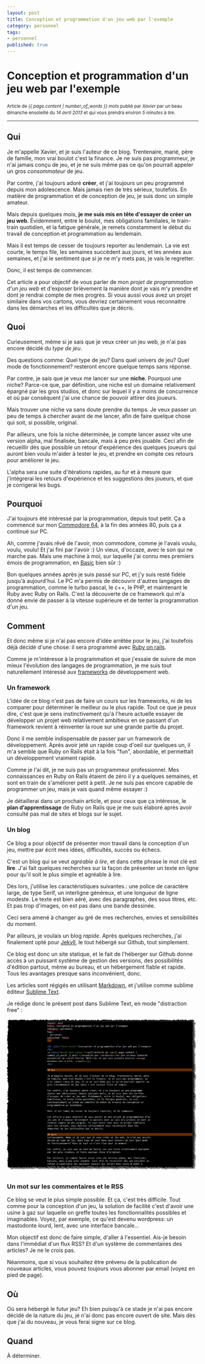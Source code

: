 ```yaml
---
layout: post
title: Conception et programmation d'un jeu web par l'exemple
category: personnel
tags:
- personnel
published: true
---
```


<h1 class="text-center">Conception et programmation d'un jeu web par l'exemple</h1>
<p class="muted text-center"><small>Article de <em>{{ page.content | number_of_words }} mots </em>publié par <em>Xavier</em> par un beau dimanche ensoleillé du <em>14 avril 2013</em> et qui vous prendra environ <em>5 minutes</em> à lire. </small></p>
<hr>

## Qui

Je m'appelle Xavier, et je suis l'auteur de ce blog. Trentenaire, marié, père de famille, mon vrai boulot c'est la finance. Je ne suis pas programmeur, je n'ai jamais conçu de jeu, et je ne suis même pas ce qu'on pourrait appeler un gros *consommateur* de jeu.

Par contre, j'ai toujours adoré **créer**, et j'ai toujours un peu programmé depuis mon adolescence. Mais jamais rien de très sérieux, toutefois. En matière de programmation et de conception de jeu, je suis donc un simple amateur.

Mais depuis quelques mois, **je me suis mis en tête d'essayer de créer un jeu web**. Évidemment, entre le boulot, mes obligations familiales, le train-train quotidien, et la fatigue générale, je remets constamment le début du travail de conception et programmation au lendemain.

Mais il est temps de cesser de toujours reporter au lendemain. La vie est courte, le temps file, les semaines succèdent aux jours, et les années aux semaines, et j'ai le sentiment que si je ne m'y mets pas, je vais le regretter.

Donc, il est temps de commencer.

Cet article a pour objectif de vous parler de mon *projet de programmation d'un jeu web* et d'exposer brièvement la manière dont je vais m'y prendre et dont je rendrai compte de mes progrès. Si vous aussi vous avez un projet similaire dans vos cartons, vous devriez certainement vous reconnaitre dans les démarches et les difficultés que je décris.

## Quoi
Curieusement, même si je sais que je veux créer un jeu web, je n'ai pas encore décidé du *type de jeu*.

Des questions comme: Quel type de jeu? Dans quel univers de jeu? Quel mode de fonctionnement? resteront encore quelque temps sans réponse.

Par contre, je sais que je veux me lancer sur une **niche**. Pourquoi une niche? Parce-ce que, par définition, une niche est un domaine relativement épargné par les gros studios, et donc sur lequel il y a moins de concurrence et où par conséquent j'ai une chance de pouvoir attirer des joueurs.

Mais trouver une niche va sans doute prendre du temps. Je veux passer un peu de temps à chercher avant de me lancer, afin de faire quelque chose qui soit, si possible, original.

Par ailleurs, une fois la niche déterminée, je compte lancer assez vite une version alpha, mal finalisée, bancale, mais à peu près jouable. Ceci afin de recueillir dès que possible un retour d'expérience des quelques joueurs qui auront bien voulu m'aider à tester le jeu, et prendre en compte ces retours pour améliorer le jeu.

L'alpha sera une suite d'itérations rapides, au fur et à mesure que j'intégrerai les retours d'expérience et les suggestions des joueurs, et que je corrigerai les bugs.

## Pourquoi

J'ai toujours été intéressé par la programmation, depuis tout petit. Ça a commencé sur mon [Commodore 64](http://fr.wikipedia.org/wiki/Commodore_64), à la fin des années 80, puis ça a continué sur PC.

Ah, comme j'avais rêvé de l'avoir, mon commodore, comme je l'avais voulu, voulu, voulu! Et j'ai fini par l'avoir :) Un vieux, d'occaze, avec le son qui ne marche pas. Mais une machine à moi, sur laquelle j'ai connu mes premiers émois de programmation, en [Basic](http://en.wikipedia.org/wiki/Commodore_64#BASIC) bien sûr :)

Bon quelques années après je suis passé sur PC, et j'y suis resté fidèle jusqu'à aujourd'hui. Le PC m'a permis de découvrir d'autres langages de programmation, comme le turbo pascal, le c++, le PHP, et maintenant le Ruby avec Ruby on Rails. C'est la découverte de ce framework qui m'a donné envie de passer à la vitesse supérieure et de tenter la programmation d'un jeu.


## Comment

Et donc même si je n'ai pas encore d'idée arrêtée pour le jeu, j'ai toutefois déjà décidé d'une chose: il sera programmé avec [Ruby on rails](http://rubyonrails.org/).

Comme je m'intéresse à la programmation et que j'essaie de suivre de mon mieux l'évolution des langages de programmation, je me suis tout naturellement intéressé aux [frameworks](http://fr.wikipedia.org/wiki/Framework) de développement web.

### Un framework

L'idée de ce blog n'est pas de faire un cours sur les frameworks, ni de les comparer pour déterminer le meilleur ou le plus rapide. Tout ce que je peux dire, c'est que je sens instinctivement qu'à l'heure actuelle essayer de développer un projet web relativement ambitieux en se passant d'un framework revient à réinventer la roue sur une grande partie du projet.

Donc il me semble indispensable de passer par un framework de développement. Après avoir jeté un rapide coup d'oeil sur quelques un, il m'a semble que Ruby on Rails était à la fois "fun", abordable, et permettait un développement vraiment rapide.

Comme je l'ai dit, je ne suis pas un programmeur professionnel. Mes connaissances en Ruby on Rails étaient de zéro il y a quelques semaines, et sont en train de s'améliorer petit à petit. Je ne suis pas encore capable de programmer un jeu, mais je vais quand même essayer :)

Je détaillerai dans un prochain article, et pour ceux que ça intéresse, le **plan d’apprentissage** de Ruby on Rails que je me suis élaboré après avoir consulté pas mal de sites et blogs sur le sujet.

### Un blog

Ce blog a pour objectif de présenter mon travail dans la conception d'un jeu, mettre par écrit mes idées, difficultés, succès ou échecs.

C'est un blog qui se veut *agréable à lire*, et dans cette phrase le mot clé est **lire**. J'ai fait quelques recherches sur la façon de présenter un texte en ligne pour qu'il soit le plus simple et agréable à lire.

Dès lors, j'utilise les caractéristiques suivantes.: une police de caractère large, de type Serif, un interligne généreux, et une longueur de ligne modeste. Le texte est bien aéré, avec des paragraphes, des sous titres, etc. Et pas trop d'images, on est pas dans une bande dessinée.

Ceci sera amené à changer au gré de mes recherches, envies et sensibilités du moment.

Par ailleurs, je voulais un blog *rapide*. Après quelques recherches, j'ai finalement opté pour [Jekyll](http://jekyllrb.com/), le tout hébergé sur Github, tout simplement.

Ce blog est donc un site statique, et le fait de l'héberger sur Github donne accès à un puissant système de gestion des versions, des possibilités d'édition partout, même au bureau, et un hébergement fiable et rapide. Tous les avantages presque sans inconvénient, donc.

Les articles sont régigés en utilisant [Markdown](http://daringfireball.net/projects/markdown/basics), et j'utilise comme sublime éditeur [Sublime Text](http://www.sublimetext.com/).

Je rédige donc le présent post dans Sublime Text, en mode "distraction free" :

![SideBlog - test image](/assets/images/5.png)

### Un mot sur les commentaires et le RSS

Ce blog se veut le plus simple possible. Et ça, c'est très difficile. Tout comme pour la conception d'un jeu, la solution de facilité c'est d'avoir une usine à gaz sur laquelle on greffe toutes les fonctionnalités possibles et imaginables. Voyez, par exemple, ce qu'est devenu wordpress: un mastodonte lourd, lent, avec une interface bancale...

Mon objectif est donc de faire simple, d'aller à l'essentiel. Ais-je besoin dans l'immédiat d'un flux RSS? Et d'un système de commentaires des articles? Je ne le crois pas.

Néanmoins, que si vous souhaitez être prévenu de la publication de nouveaux articles, vous pouvez toujours vous abonner par email (voyez en pied de page).

## Où

Où sera hébergé le futur jeu? Eh bien puisqu'à ce stade je n'ai pas encore décidé de la nature du jeu, je n'ai donc pas encore ouvert de site. Mais dès que j'ai du nouveau, je vous ferai signe sur ce blog.

## Quand

À déterminer.
